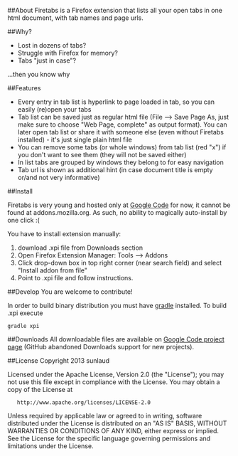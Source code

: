 ##About
Firetabs is a Firefox extension that lists all your open tabs in one html document, with tab names and page urls.


##Why?
* Lost in dozens of tabs?
* Struggle with Firefox for memory?
* Tabs "just in case"?

...then you know why

##Features
* Every entry in tab list is hyperlink to page loaded in tab, so you can easily (re)open your tabs
* Tab list can be saved just as regular html file (File --> Save Page As, just make sure to choose "Web Page, complete" as output format). You can later open tab list or share it with someone else (even without Firetabs installed) - it's just single plain html file
* You can remove some tabs (or whole windows) from tab list (red "x") if you don't want to see them (they will not be saved either)
* In list tabs are grouped by windows they belong to for easy navigation
* Tab url is shown as additional hint (in case document title is empty or/and not very informative)

##Install

Firetabs is very young and hosted only at <a href="http://code.google.com/p/firetabs-extension/downloads/list">Google Code</a> for now, it cannot be found at addons.mozilla.org. As such, no ability to magically auto-install by one click :(

You have to install extension manually:

1. download .xpi file from Downloads section
2. Open Firefox Extension Manager: Tools --> Addons
3. Click drop-down box in top right corner (near search field) and select "Install addon from file"
4. Point to .xpi file and follow instructions.

##Develop
You are welcome to contribute!

In order to build binary distribution you must have <a href="http://www.gradle.org">gradle</a> installed.
To build .xpi execute

    gradle xpi

##Downloads
All downloadable files are available on <a href="http://code.google.com/p/firetabs-extension/downloads/list">Google Code project page</a> (GitHub abandoned Downloads support for new projects).

##License
   Copyright 2013 sunlaud

   Licensed under the Apache License, Version 2.0 (the "License");
   you may not use this file except in compliance with the License.
   You may obtain a copy of the License at

       http://www.apache.org/licenses/LICENSE-2.0

   Unless required by applicable law or agreed to in writing, software
   distributed under the License is distributed on an "AS IS" BASIS,
   WITHOUT WARRANTIES OR CONDITIONS OF ANY KIND, either express or implied.
   See the License for the specific language governing permissions and
   limitations under the License.
